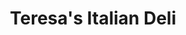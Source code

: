 ---
title: "Teresa's Italian Deli"
url: /erie/teresas-italian-deli-greengarden-boulevard/
shop: Feinkost
---